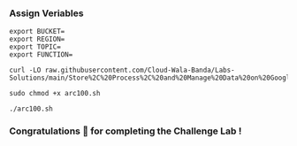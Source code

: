### Assign Veriables
```
export BUCKET=
export REGION=
export TOPIC=
export FUNCTION=
```
```
curl -LO raw.githubusercontent.com/Cloud-Wala-Banda/Labs-Solutions/main/Store%2C%20Process%2C%20and%20Manage%20Data%20on%20Google%20Cloud%20Challenge%20Lab/arc100.sh

sudo chmod +x arc100.sh

./arc100.sh
```

### Congratulations 🎉 for completing the Challenge Lab !
